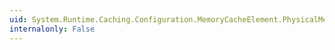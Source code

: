 ```yaml
---
uid: System.Runtime.Caching.Configuration.MemoryCacheElement.PhysicalMemoryLimitPercentage
internalonly: False
---
```


